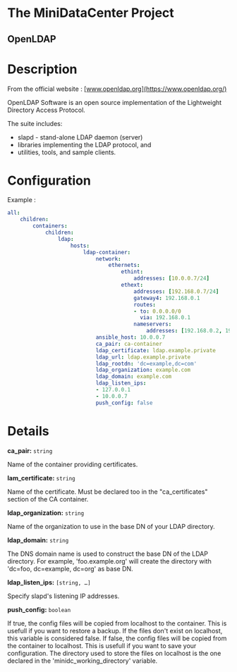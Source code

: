 # The MiniDataCenter Project
## OpenLDAP 

Description
===========

From the official website : [www.openldap.org](https://www.openldap.org/)

OpenLDAP Software is an open source implementation of the Lightweight Directory
Access Protocol.

The suite includes:
- slapd - stand-alone LDAP daemon (server)
- libraries implementing the LDAP protocol, and
- utilities, tools, and sample clients.

Configuration
=============

Example :
```yaml
all:
    children:
        containers:
            children:
                ldap:
                    hosts:
                        ldap-container:
                            network:
                                ethernets:
                                    ethint:
                                        addresses: [10.0.0.7/24]
                                    ethext:
                                        addresses: [192.168.0.7/24]
                                        gateway4: 192.168.0.1
                                        routes:
                                        - to: 0.0.0.0/0
                                          via: 192.168.0.1
                                        nameservers:
                                            addresses: [192.168.0.2, 192.168.0.1]
                            ansible_host: 10.0.0.7
                            ca_pair: ca-container
                            ldap_certificate: ldap.example.private
                            ldap_url: ldap.example.private
                            ldap_rootdn: 'dc=example,dc=com'
                            ldap_organization: example.com
                            ldap_domain: example.com
                            ldap_listen_ips:
                            - 127.0.0.1
                            - 10.0.0.7
                            push_config: false
```

Details
=======

**ca_pair:** `string`

   Name of the container providing certificates.


**lam_certificate:** `string`

   Name of the certificate. Must be declared too in the "ca_certificates"
  section of the CA container.

**ldap_organization:** `string`

   Name of the organization to use in the base DN of your LDAP directory.

**ldap_domain:** `string`

   The DNS domain name is used to construct the base DN of the LDAP directory.
For example, 'foo.example.org' will create the directory with
'dc=foo, dc=example, dc=org' as base DN.

**ldap_listen_ips:** `[string, …]`

   Specify slapd's listening IP addresses.

**push_config:** `boolean`

   If true, the config files will be copied from localhost to the container.
  This is usefull if you want to restore a backup. If the files don't exist on
  localhost, this variable is considered false.
   If false, the config files will be copied from the container to localhost.
  This is usefull if you want to save your configuration.
   The directory used to store the files on localhost is the one declared in the
  'minidc_working_directory' variable.
